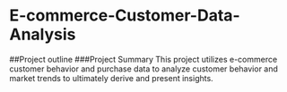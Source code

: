 # E-commerce-Customer-Data-Analysis
##Project outline
###Project Summary
This project utilizes e-commerce customer behavior and purchase data to analyze customer behavior and market trends to ultimately derive and present insights.

